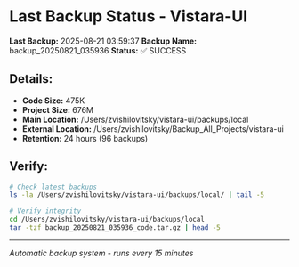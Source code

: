 # Last Backup Status - Vistara-UI

**Last Backup:** 2025-08-21 03:59:37
**Backup Name:** backup_20250821_035936
**Status:** ✅ SUCCESS

## Details:
- **Code Size:** 475K
- **Project Size:** 676M
- **Main Location:** /Users/zvishilovitsky/vistara-ui/backups/local
- **External Location:** /Users/zvishilovitsky/Backup_All_Projects/vistara-ui
- **Retention:** 24 hours (96 backups)

## Verify:
```bash
# Check latest backups
ls -la /Users/zvishilovitsky/vistara-ui/backups/local/ | tail -5

# Verify integrity
cd /Users/zvishilovitsky/vistara-ui/backups/local
tar -tzf backup_20250821_035936_code.tar.gz | head -5
```

---
*Automatic backup system - runs every 15 minutes*
